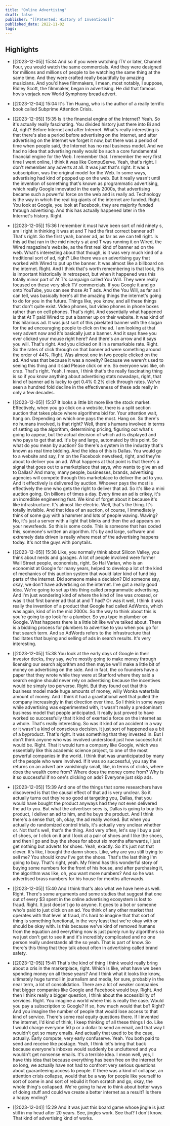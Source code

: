 ```yaml
---
title: "Online Advertising"
draft: false
publisher: "[[Patented: History of Inventions]]"
published_date: 2022-11-02
tags:
---
```



## Highlights
* [[2023-12-05]] 15:34  And so if you were watching ITV or later, Channel Four, you would watch the same commercials. And they were designed for millions and millions of people to be watching the same thing at the same time. And they were crafted really beautifully by amazing musicians. And you'd have filmmakers, I mean, most notably, I suppose, Ridley Scott, the filmmaker, began in advertising. He did that famous hovis vorjack new World Symphony bread advert.

* [[2023-12-04]] 15:04  It's Tim Huang, who is the author of a really terrific book called Subprime Attention Crisis.

* [[2023-12-05]] 15:35  Is it the financial engine of the Internet? Yeah. So it's actually really fascinating. You divided history just there into Bi and AI, right? Before Internet and after Internet. What's really interesting is that there's also a period before advertising on the Internet, and after advertising on the Internet we forget it now, but there was a period of time when people said, the Internet has no real business model. And we had no idea that advertising really would be such a core fundamental financial engine for the Web. I remember that. I remember the very first time I went online, I think it was like CompuServe. Yeah, that's right. I don't remember any adverts at all. It was just that's right. It was a subscription, was the original model for the Web. In some ways, advertising had kind of popped up on the web. But it really wasn't until the invention of something that's known as programmatic advertising, which really Google innovated in the early 2000s, that advertising became such a powerful force on the web and is really ad. Technology is the way in which the real big giants of the internet are funded. Right. You look at Google, you look at Facebook, they are majority funded through advertising. And this has actually happened later in the Internet's history. Right.

* [[2023-12-05]] 15:36  I remember it must have been sort of mid ninety s, am I right in thinking it was at and T had the first correct banner ad? That's right. So the first yeah, banner ad, as far as we can tell right. Is this ad that ran in the mid ninety s at and T was running it on Wired, the Wired magazine's website, as the first real kind of banner ad on the web. What's interesting about that though, is it was very much kind of a traditional sort of ad, right? Like there was an advertising guy that worked with Wired to put up the banner. It was almost like a billboard on the internet. Right. And I think that's worth remembering is that look, this is important historically in retrospect, but when it happened was this totally minor part of At T's campaign called You Will. They were really focused on these very slick TV commercials. If you Google it and go onto YouTube, you can see those At T ads. And the You Will, as far as I can tell, was basically here's all the amazing things the internet's going to do for you in the future. Things like, you know, and all these things that don't quite exist. Video phones, but video phones in phone boxes rather than on cell phones. That's right. And essentially what happened is that At T paid Wired to put a banner up on their website. It was kind of this hilarious ad. It was just sort of this pixelated banner with the slogan for the ad encouraging people to click on the ad. I am looking at that very advert now and it's basically just a banner. And it says have you ever clicked your mouse right here? And there's an arrow and it says you will. That's right. And you clicked on it in a remarkable rate. Right. So the rates of click through on that banner ad were something around the order of 44%. Right. Was almost one in two people clicked on the ad. And was that because it was a novelty? Because we weren't used to seeing this thing and it said Please click on me. So everyone was like, oh crap. That's right. Yeah. I mean, I think that's the really fascinating thing is so if you know anything about advertising stats nowadays, right, that kind of banner ad is lucky to get 0.4% 0.2% click through rates. We've seen a hundred fold decline in the effectiveness of these ads really in only a few decades.

* [[2023-12-05]] 15:37  It looks a little bit more like the stock market. Effectively, when you go click on a website, there is a split section auction that takes place where algorithms bid for. Your attention wait, hang on. Depending on which one pays the most. Hang on. So there's no humans involved, is that right? Well, there's humans involved in terms of setting up the algorithm, determining pricing, figuring out what's going to appear, but the actual decision of which ad is displayed and who pays to get that ad. It's by and large, automated by this point. So what do you mean by auction? So there's a system in the industry that's known as real time bidding. And the idea of this is Dallas. You would go to a website and say, I'm on the Facebook newsfeed, right, and they're about to deliver you an ad. What happens at that point is that there's a signal that goes out to a marketplace that says, who wants to give an ad to Dallas? And many, many people, businesses, brands, advertising agencies will compete through this marketplace to deliver the ad to you. And it effectively is delivered by auction. Whoever pays the most is effectively the one who gets the right to deliver that ad. So it's like a mini auction going. On billions of times a day. Every time an ad is crikey, it's an incredible engineering feat. We kind of forget about it because it's like infrastructure. It's almost like electric. Well, that's the thing. It's totally invisible. And that idea of an auction, of course, I immediately think of some guy with a hammer and lots of people waving. Waving? No, it's just a server with a light that blinks and then the ad appears on your newsfeeds. So this is some code. This is someone that has coded this, someone's written an algorithm. It's by and large, software and extremely data driven is really where most of the advertising happens today. It's not the guys with ponytails.

* [[2023-12-05]] 15:38  Like, you normally think about Silicon Valley, you think about nerds and garages. A lot of people involved were former Wall Street people, economists, right. So Hal Varian, who is an economist at Google for many years, helped to develop a lot of the kind of mechanics of this auction system that would later kind of fund big parts of the internet. Did someone make a decision? Did someone say, okay, we don't have advertising on the internet. I've got a really good idea. We're going to set up this thing called programmatic advertising. And I'm just wondering kind of where the kind of line was crossed, or was it that first banner ad that at and T had? Or was it well, I think it was really the invention of a product that Google had called AdWords, which was again, kind of in the mid 2000s. So the way to think about this is you're going to go look for a plumber. So you type in plumber on Google. What happens there is a little bit like we've talked about. There is a bidding process for plumbers to advertise to you when you go for that search term. And so AdWords refers to the infrastructure that facilitates that buying and selling of ads in search results. It's very interesting.

* [[2023-12-05]] 15:38  You look at the early days of Google in their investor decks, they say, we're mostly going to make money through licensing our search algorithm and then maybe we'll make a little bit of money on advertising on the side. And in fact, the co founders have a paper that they wrote while they were at Stanford where they said a search engine should never rely on advertising because the incentives would be simply too perverse. Right. But they found out that this business model made huge amounts of money, willy Wonka waterfalls amount of money. And I think it had a gravitational well that pulled the company increasingly in that direction over time. So I think in some ways while advertising was experimented with, it wasn't really a predominant business model that people anticipated. It really just proved to have worked so successfully that it kind of exerted a force on the internet as a whole. That's really interesting. So was it kind of an accident in a way or it wasn't a kind of conscious decision. It just sort of happened as a bit of a byproduct. That's right. It was something that they invested in. But I don't think anyone who was involved understood just how successful it would be. Right. That it would turn a company like Google, which was essentially like this academic science project, to one of the most powerful companies in the world. I think that was unanticipated by many of the people who were involved. If it was so successful, you say the returns on an advert are vanishingly small, like, in terms of clicks, where does the wealth come from? Where does the money come from? Why is it so successful if no one's clicking on ads? Everyone just skip ads.

* [[2023-12-05]] 15:39  And one of the things that some researchers have discovered is that the causal effect of that ad is very unclear. So it actually turns out they're so good at targeting you, Dallas, that you would have bought the product anyways had they not even delivered the ad to you. But what the advertiser sees is, Dallas is going to buy this product, I deliver an ad to him, and he buys the product. And I think there's a sense that, oh, okay, the ad really worked. But when you actually do randomized control trials, it's actually very unclear whether or. Not that's well, that's the thing. And very often, let's say I buy a pair of shoes, or I click on it and I look at a pair of shoes and I like the shoes, and then I go and buy the shoes for about six months afterwards, I just get nothing but adverts for shoes. Yeah, exactly. So it's just not that clever. It's like, I bought the damn shoes. Like, why are you still trying to sell me? You should know I've got the shoes. That's the last thing I'm going to buy. That's right, yeah. My friend has this wonderful story of buying some numbers for the front of his house, and after purchasing it, the algorithm was like, oh, you want more numbers? And so he was advertised brass numbers for his house for months afterwards.

* [[2023-12-05]] 15:40  And I think that's also what we have here as well. Right. There's some arguments and some studies that suggest that one out of every $3 spent in the online advertising ecosystem is lost to fraud. Right. It just doesn't go to anyone. It goes to a bot or someone who's paid to just click on an ad. You think of any other market that operates with that level at fraud, it's hard to imagine that that sort of thing is something functional, in the very least that we're okay with or should be okay with. Is this because we've kind of removed humans from the equation and everything now is just purely run by algorithms so we just don't get to see it and it's incredibly complicated and no one person really understands all the so yeah. That is part of know. So there's this thing that they talk about often in advertising called brand safety.

* [[2023-12-05]] 15:41  That's the kind of thing I think would really bring about a cris in the marketplace, right. Which is like, what have we been spending money on all these years? And I think what it looks like know, ultimately huge turmoil in journalism and media, for sure, probably in the near term, a lot of consolidation. There are a lot of weaker companies that bigger companies like Google and Facebook would buy. Right. And then I think really a bigger question, I think about the accessibility of services. Right. You imagine a world where this is really the case. Would you pay a subscription to Google? If so, how much would that be? Right? And you imagine the number of people that would lose access to that kind of service. There's some real equity questions there. If I invented the internet, I'd kind of think, I keep thinking of all these things I do. Like I would charge everyone 50 p or a dollar to send an email, and that way I wouldn't get so many emails. And actually that used to be the case, actually. Early compute, very early confuserve. Yeah. You both paid to send and receive like postage. Yeah, I think let's bring that back because everyone's inboxes would suddenly be uncluttered and you wouldn't get nonsense emails. It's a terrible idea. I mean well, yes, I have this idea that because everything has been free on the internet for so long, we actually have not had to confront very serious questions about guaranteeing access to people. If there was a kind of collapse, an attention crisis collapse, would that be a way for people like yourself to sort of come in and sort of rebuild it from scratch and go, okay, the whole thing's collapsed. We're going to have to think about better ways of doing stuff and could we create a better internet as a result? Is there a happy ending?

* [[2023-12-04]] 15:29  And it was just this board game whose jingle is just still in my head after 20 years. See, jingles work. See that? I don't know. That kind of advertising kind of works.

